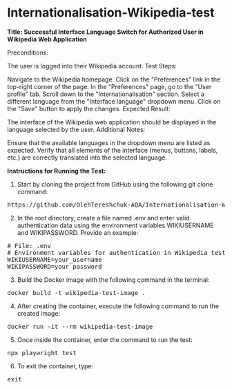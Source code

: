 # Internationalisation-Wikipedia-test


**Title: Successful Interface Language Switch for Authorized User in Wikipedia Web Application**

Preconditions:

The user is logged into their Wikipedia account.
Test Steps:

Navigate to the Wikipedia homepage.
Click on the "Preferences" link in the top-right corner of the page.
In the "Preferences" page, go to the "User profile" tab.
Scroll down to the "Internationalisation" section.
Select a different language from the "Interface language" dropdown menu.
Click on the "Save" button to apply the changes.
Expected Result:

The interface of the Wikipedia web application should be displayed in the language selected by the user.
Additional Notes:

Ensure that the available languages in the dropdown menu are listed as expected.
Verify that all elements of the interface (menus, buttons, labels, etc.) are correctly translated into the selected language.


**Instructions for Running the Test:**

1. Start by cloning the project from GitHub using the following git clone command:
<pre>
https://github.com/OlehTereshchuk-AQA/Internationalisation-Wikipedia-test.git
</pre>
2. In the root directory, create a file named .env and enter valid authentication data using the environment variables WIKIUSERNAME and WIKIPASSWORD. Provide an example:
<pre>
# File: .env
# Environment variables for authentication in Wikipedia test
WIKIUSERNAME=your_username
WIKIPASSWORD=your_password
</pre>
3. Build the Docker image with the following command in the terminal:
<pre>
docker build -t wikipedia-test-image .
</pre>
4. After creating the container, execute the following command to run the created image:
<pre>
docker run -it --rm wikipedia-test-image
</pre>
5. Once inside the container, enter the command to run the test:
<pre>
npx playwright test
</pre>
6. To exit the container, type:
<pre>
exit
</pre>